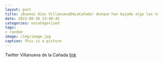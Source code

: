 ```yaml
---
layout: post
title: ¡Buenos días VillanuevaDeLaCañada! Aunque han bajado algo las temperaturas, aún apetece un chapuzón. Os recordamos que la pisci...
date: 2022-08-30 23:49:45
categories: uncategorized
tags:
- random
image: /img/image.jpg
caption: This is a picture
---
```

Twitter Villanueva de la Cañada [link](https://twitter.com/AytoVDLCanada/status/1564509781745868801)
